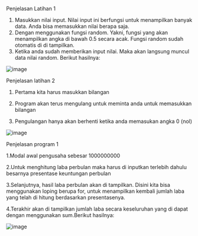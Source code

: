 Penjelasan Latihan 1
1. Masukkan nilai input. Nilai input ini berfungsi untuk menampilkan banyak data. Anda bisa memasukkan nilai berapa saja.
2. Dengan menggunakan fungsi  random. Yakni, fungsi yang akan menampilkan angka di bawah 0.5 secara acak. Fungsi random sudah otomatis di di tampilkan.
3. Ketika anda sudah memberikan input nilai. Maka akan langsung muncul data nilai random. Berikut hasilnya:

![image](https://user-images.githubusercontent.com/56400200/69334959-5d64d500-0c8e-11ea-82ed-5a4804e3f416.png)

Penjelasan latihan 2
1. Pertama kita harus masukkan bilangan

2. Program akan terus mengulang untuk meminta anda untuk memasukkan bilangan

3. Pengulangan hanya akan berhenti ketika anda memasukan angka 0 (nol)

![image](https://user-images.githubusercontent.com/56400200/69335086-b16fb980-0c8e-11ea-8c8a-2a835a2ce468.png)

Penjelasan program 1

1.Modal awal pengusaha sebesar 1000000000

2.Untuk menghitung laba perbulan maka harus di inputkan terlebih dahulu besarnya presentase keuntungan perbulan

3.Selanjutnya, hasil laba perbulan akan di tampilkan. Disini kita bisa menggunakan loping berupa for, untuk menampilkan kembali jumlah laba yang telah di hitung berdasarkan presentasenya.

4.Terakhir akan di tampilkan jumlah laba secara keseluruhan yang di dapat dengan menggunakan sum.Berikut hasilnya:

![image](https://user-images.githubusercontent.com/56400200/69335313-3c50b400-0c8f-11ea-94f0-3b8f5576f84a.png)
